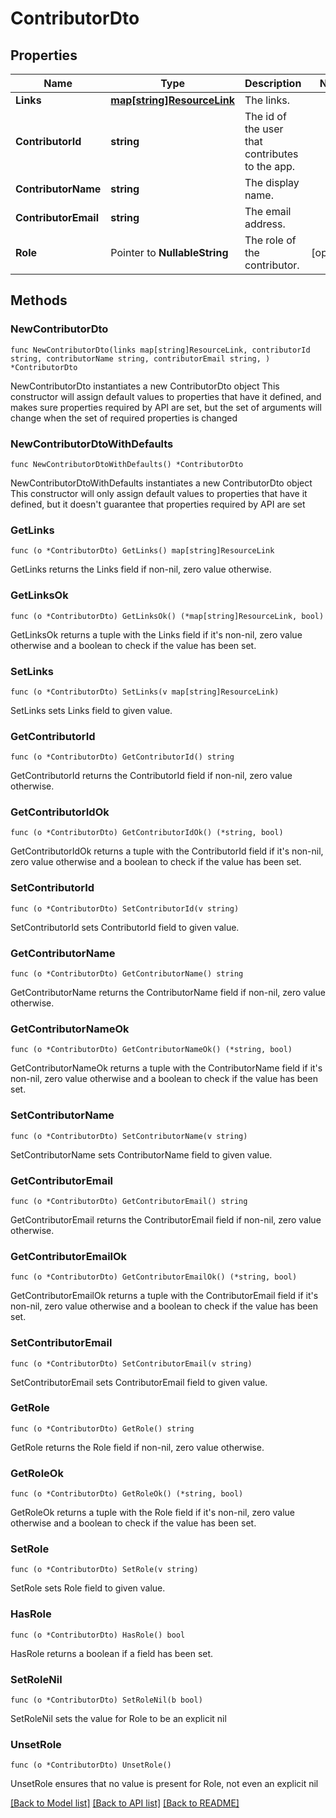 # ContributorDto

## Properties

Name | Type | Description | Notes
------------ | ------------- | ------------- | -------------
**Links** | [**map[string]ResourceLink**](ResourceLink.md) | The links. | 
**ContributorId** | **string** | The id of the user that contributes to the app. | 
**ContributorName** | **string** | The display name. | 
**ContributorEmail** | **string** | The email address. | 
**Role** | Pointer to **NullableString** | The role of the contributor. | [optional] 

## Methods

### NewContributorDto

`func NewContributorDto(links map[string]ResourceLink, contributorId string, contributorName string, contributorEmail string, ) *ContributorDto`

NewContributorDto instantiates a new ContributorDto object
This constructor will assign default values to properties that have it defined,
and makes sure properties required by API are set, but the set of arguments
will change when the set of required properties is changed

### NewContributorDtoWithDefaults

`func NewContributorDtoWithDefaults() *ContributorDto`

NewContributorDtoWithDefaults instantiates a new ContributorDto object
This constructor will only assign default values to properties that have it defined,
but it doesn't guarantee that properties required by API are set

### GetLinks

`func (o *ContributorDto) GetLinks() map[string]ResourceLink`

GetLinks returns the Links field if non-nil, zero value otherwise.

### GetLinksOk

`func (o *ContributorDto) GetLinksOk() (*map[string]ResourceLink, bool)`

GetLinksOk returns a tuple with the Links field if it's non-nil, zero value otherwise
and a boolean to check if the value has been set.

### SetLinks

`func (o *ContributorDto) SetLinks(v map[string]ResourceLink)`

SetLinks sets Links field to given value.


### GetContributorId

`func (o *ContributorDto) GetContributorId() string`

GetContributorId returns the ContributorId field if non-nil, zero value otherwise.

### GetContributorIdOk

`func (o *ContributorDto) GetContributorIdOk() (*string, bool)`

GetContributorIdOk returns a tuple with the ContributorId field if it's non-nil, zero value otherwise
and a boolean to check if the value has been set.

### SetContributorId

`func (o *ContributorDto) SetContributorId(v string)`

SetContributorId sets ContributorId field to given value.


### GetContributorName

`func (o *ContributorDto) GetContributorName() string`

GetContributorName returns the ContributorName field if non-nil, zero value otherwise.

### GetContributorNameOk

`func (o *ContributorDto) GetContributorNameOk() (*string, bool)`

GetContributorNameOk returns a tuple with the ContributorName field if it's non-nil, zero value otherwise
and a boolean to check if the value has been set.

### SetContributorName

`func (o *ContributorDto) SetContributorName(v string)`

SetContributorName sets ContributorName field to given value.


### GetContributorEmail

`func (o *ContributorDto) GetContributorEmail() string`

GetContributorEmail returns the ContributorEmail field if non-nil, zero value otherwise.

### GetContributorEmailOk

`func (o *ContributorDto) GetContributorEmailOk() (*string, bool)`

GetContributorEmailOk returns a tuple with the ContributorEmail field if it's non-nil, zero value otherwise
and a boolean to check if the value has been set.

### SetContributorEmail

`func (o *ContributorDto) SetContributorEmail(v string)`

SetContributorEmail sets ContributorEmail field to given value.


### GetRole

`func (o *ContributorDto) GetRole() string`

GetRole returns the Role field if non-nil, zero value otherwise.

### GetRoleOk

`func (o *ContributorDto) GetRoleOk() (*string, bool)`

GetRoleOk returns a tuple with the Role field if it's non-nil, zero value otherwise
and a boolean to check if the value has been set.

### SetRole

`func (o *ContributorDto) SetRole(v string)`

SetRole sets Role field to given value.

### HasRole

`func (o *ContributorDto) HasRole() bool`

HasRole returns a boolean if a field has been set.

### SetRoleNil

`func (o *ContributorDto) SetRoleNil(b bool)`

 SetRoleNil sets the value for Role to be an explicit nil

### UnsetRole
`func (o *ContributorDto) UnsetRole()`

UnsetRole ensures that no value is present for Role, not even an explicit nil

[[Back to Model list]](../README.md#documentation-for-models) [[Back to API list]](../README.md#documentation-for-api-endpoints) [[Back to README]](../README.md)


